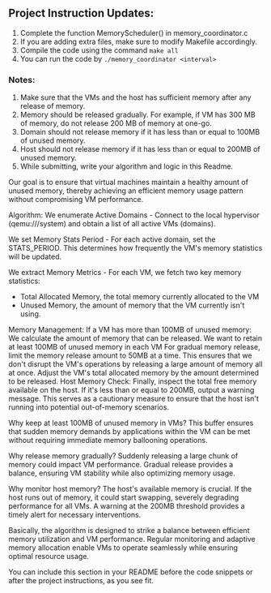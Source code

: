 
## Project Instruction Updates:

1. Complete the function MemoryScheduler() in memory_coordinator.c
2. If you are adding extra files, make sure to modify Makefile accordingly.
3. Compile the code using the command `make all`
4. You can run the code by `./memory_coordinator <interval>`

### Notes:

1. Make sure that the VMs and the host has sufficient memory after any release of memory.
2. Memory should be released gradually. For example, if VM has 300 MB of memory, do not release 200 MB of memory at one-go.
3. Domain should not release memory if it has less than or equal to 100MB of unused memory.
4. Host should not release memory if it has less than or equal to 200MB of unused memory.
5. While submitting, write your algorithm and logic in this Readme.

Our goal is to ensure that virtual machines maintain a healthy amount of unused memory, thereby achieving an efficient memory usage pattern without compromising VM performance.

Algorithm:
We enumerate Active Domains - Connect to the local hypervisor (qemu:///system) and obtain a list of all active VMs (domains).

We set Memory Stats Period - For each active domain, set the STATS_PERIOD. This determines how frequently the VM's memory statistics will be updated.

We extract Memory Metrics - For each VM, we fetch two key memory statistics:

- Total Allocated Memory, the total memory currently allocated to the VM
- Unused Memory, the amount of memory that the VM currently isn't using.

Memory Management:
If a VM has more than 100MB of unused memory:
We calculate the amount of memory that can be released. We want to retain at least 100MB of unused memory in each VM
For gradual memory release, limit the memory release amount to 50MB at a time. This ensures that we don't disrupt the VM's operations by releasing a large amount of memory all at once.
Adjust the VM's total allocated memory by the amount determined to be released.
Host Memory Check: Finally, inspect the total free memory available on the host. If it's less than or equal to 200MB, output a warning message. This serves as a cautionary measure to ensure that the host isn't running into potential out-of-memory scenarios.

Why keep at least 100MB of unused memory in VMs?
This buffer ensures that sudden memory demands by applications within the VM can be met without requiring immediate memory ballooning operations.

Why release memory gradually?
Suddenly releasing a large chunk of memory could impact VM performance. Gradual release provides a balance, ensuring VM stability while also optimizing memory usage.

Why monitor host memory?
The host's available memory is crucial. If the host runs out of memory, it could start swapping, severely degrading performance for all VMs. A warning at the 200MB threshold provides a timely alert for necessary interventions.

Basically, the algorithm is designed to strike a balance between efficient memory utilization and VM performance. Regular monitoring and adaptive memory allocation enable VMs to operate seamlessly while ensuring optimal resource usage.

You can include this section in your README before the code snippets or after the project instructions, as you see fit.





